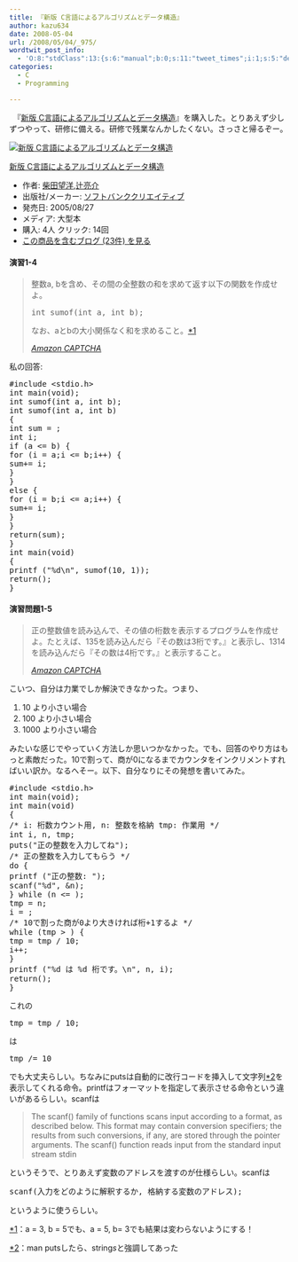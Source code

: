 ```yaml
---
title: 『新版 C言語によるアルゴリズムとデータ構造』
author: kazu634
date: 2008-05-04
url: /2008/05/04/_975/
wordtwit_post_info:
  - 'O:8:"stdClass":13:{s:6:"manual";b:0;s:11:"tweet_times";i:1;s:5:"delay";i:0;s:7:"enabled";i:1;s:10:"separation";s:2:"60";s:7:"version";s:3:"3.7";s:14:"tweet_template";b:0;s:6:"status";i:2;s:6:"result";a:0:{}s:13:"tweet_counter";i:2;s:13:"tweet_log_ids";a:1:{i:0;i:3977;}s:9:"hash_tags";a:0:{}s:8:"accounts";a:1:{i:0;s:7:"kazu634";}}'
categories:
  - C
  - Programming

---
```

<div class="section">
<p>
    　『<a href="http://d.hatena.ne.jp/asin/4797331631" onclick="__gaTracker('send', 'event', 'outbound-article', 'http://d.hatena.ne.jp/asin/4797331631', '新版 C言語によるアルゴリズムとデータ構造');">新版 C言語によるアルゴリズムとデータ構造</a>』を購入した。とりあえず少しずつやって、研修に備える。研修で残業なんかしたくない。さっさと帰るぞー。
</p>
  
<div class="hatena-asin-detail">
<a href="http://www.amazon.co.jp/dp/4797331631/?tag=hatena_st1-22&ascsubtag=d-7ibv" onclick="__gaTracker('send', 'event', 'outbound-article', 'http://www.amazon.co.jp/dp/4797331631/?tag=hatena_st1-22&ascsubtag=d-7ibv', '');"><img src="https://images-na.ssl-images-amazon.com/images/I/51HCG5croYL._SL160_.jpg" class="hatena-asin-detail-image" alt="新版 C言語によるアルゴリズムとデータ構造" title="新版 C言語によるアルゴリズムとデータ構造" /></a></p> 
    
<div class="hatena-asin-detail-info">
<p class="hatena-asin-detail-title">
<a href="http://www.amazon.co.jp/dp/4797331631/?tag=hatena_st1-22&ascsubtag=d-7ibv" onclick="__gaTracker('send', 'event', 'outbound-article', 'http://www.amazon.co.jp/dp/4797331631/?tag=hatena_st1-22&ascsubtag=d-7ibv', '新版 C言語によるアルゴリズムとデータ構造');">新版 C言語によるアルゴリズムとデータ構造</a>
</p>
      
<ul>
<li>
<span class="hatena-asin-detail-label">作者:</span> <a href="http://d.hatena.ne.jp/keyword/%BC%C6%C5%C4%CB%BE%CD%CE" onclick="__gaTracker('send', 'event', 'outbound-article', 'http://d.hatena.ne.jp/keyword/%BC%C6%C5%C4%CB%BE%CD%CE', '柴田望洋');" class="keyword">柴田望洋</a>,<a href="http://d.hatena.ne.jp/keyword/%C4%D4%CE%BC%B2%F0" onclick="__gaTracker('send', 'event', 'outbound-article', 'http://d.hatena.ne.jp/keyword/%C4%D4%CE%BC%B2%F0', '辻亮介');" class="keyword">辻亮介</a>
</li>
<li>
<span class="hatena-asin-detail-label">出版社/メーカー:</span> <a href="http://d.hatena.ne.jp/keyword/%A5%BD%A5%D5%A5%C8%A5%D0%A5%F3%A5%AF%A5%AF%A5%EA%A5%A8%A5%A4%A5%C6%A5%A3%A5%D6" onclick="__gaTracker('send', 'event', 'outbound-article', 'http://d.hatena.ne.jp/keyword/%A5%BD%A5%D5%A5%C8%A5%D0%A5%F3%A5%AF%A5%AF%A5%EA%A5%A8%A5%A4%A5%C6%A5%A3%A5%D6', 'ソフトバンククリエイティブ');" class="keyword">ソフトバンククリエイティブ</a>
</li>
<li>
<span class="hatena-asin-detail-label">発売日:</span> 2005/08/27
</li>
<li>
<span class="hatena-asin-detail-label">メディア:</span> 大型本
</li>
<li>
<span class="hatena-asin-detail-label">購入</span>: 4人 <span class="hatena-asin-detail-label">クリック</span>: 14回
</li>
<li>
<a href="http://d.hatena.ne.jp/asin/4797331631" onclick="__gaTracker('send', 'event', 'outbound-article', 'http://d.hatena.ne.jp/asin/4797331631', 'この商品を含むブログ (23件) を見る');" target="_blank">この商品を含むブログ (23件) を見る</a>
</li>
</ul>
</div>
    
<div class="hatena-asin-detail-foot">
</div>
</div>
  
<p>
<a name="seemore"></a>
</p>
  
<h4>
    演習1-4
</h4>
  
<blockquote title="Amazon.co.jp： 新版 C言語によるアルゴリズムとデータ構造: 柴田 望洋, 辻 亮介: 本" cite="https://www.amazon.co.jp/exec/obidos/ASIN/4797331631/simsnes-22/ref=nosim">
<p>
      整数a, bを含め、その間の全整数の和を求めて返す以下の関数を作成せよ。
</p>
    
<pre class="syntax-highlight">
<span class="synType">int</span> sumof(<span class="synType">int</span> a, <span class="synType">int</span> b);
</pre>
    
<p>
      なお、aとbの大小関係なく和を求めること。<span class="footnote"><a href="/sirocco634/#f1" name="fn1" title="a = 3, b = 5でも、a = 5, b= 3でも結果は変わらないようにする！">*1</a></span>
</p>
    
<p>
<cite><a href="https://www.amazon.co.jp/exec/obidos/ASIN/4797331631/simsnes-22/ref=nosim" onclick="__gaTracker('send', 'event', 'outbound-article', 'https://www.amazon.co.jp/exec/obidos/ASIN/4797331631/simsnes-22/ref=nosim', 'Amazon CAPTCHA');" target="_blank">Amazon CAPTCHA</a></cite>
</p>
</blockquote>
  
<p>
    私の回答:
</p>
  
<pre class="syntax-highlight">
<span class="synPreProc">#include </span><span class="synConstant">&#60;stdio.h&#62;</span>
<span class="synType">int</span> main(<span class="synType">void</span>);
<span class="synType">int</span> sumof(<span class="synType">int</span> a, <span class="synType">int</span> b);
<span class="synType">int</span> sumof(<span class="synType">int</span> a, <span class="synType">int</span> b)
{
<span class="synType">int</span> sum = <span class="synConstant"></span>;
<span class="synType">int</span> i;
<span class="synStatement">if</span> (a &#60;= b) {
<span class="synStatement">for</span> (i = a;i &#60;= b;i++) {
sum+= i;
}
}
<span class="synStatement">else</span> {
<span class="synStatement">for</span> (i = b;i &#60;= a;i++) {
sum+= i;
}
}
<span class="synStatement">return</span>(sum);
}
<span class="synType">int</span> main(<span class="synType">void</span>)
{
printf (<span class="synConstant">&#34;</span><span class="synSpecial">%d\n</span><span class="synConstant">&#34;</span>, sumof(<span class="synConstant">10</span>, <span class="synConstant">1</span>));
<span class="synStatement">return</span>(<span class="synConstant"></span>);
}
</pre>
  
<h4>
    演習問題1-5
</h4>
  
<blockquote title="Amazon.co.jp： 新版 C言語によるアルゴリズムとデータ構造: 柴田 望洋, 辻 亮介: 本" cite="https://www.amazon.co.jp/exec/obidos/ASIN/4797331631/simsnes-22/ref=nosim">
<p>
      正の整数値を読み込んで、その値の桁数を表示するプログラムを作成せよ。たとえば、135を読み込んだら『その数は3桁です。』と表示し、1314を読み込んだら『その数は4桁です。』と表示すること。
</p>
    
<p>
<cite><a href="https://www.amazon.co.jp/exec/obidos/ASIN/4797331631/simsnes-22/ref=nosim" onclick="__gaTracker('send', 'event', 'outbound-article', 'https://www.amazon.co.jp/exec/obidos/ASIN/4797331631/simsnes-22/ref=nosim', 'Amazon CAPTCHA');" target="_blank">Amazon CAPTCHA</a></cite>
</p>
</blockquote>
  
<p>
    こいつ、自分は力業でしか解決できなかった。つまり、
</p>
  
<ol>
<li>
      10 より小さい場合
</li>
<li>
      100 より小さい場合
</li>
<li>
      1000 より小さい場合
</li>
</ol>
  
<p>
    みたいな感じでやっていく方法しか思いつかなかった。でも、回答のやり方はもっと素敵だった。10で割って、商が0になるまでカウンタをインクリメントすればいい訳か。なるへそー。以下、自分なりにその発想を書いてみた。
</p>
  
<pre class="syntax-highlight">
<span class="synPreProc">#include </span><span class="synConstant">&#60;stdio.h&#62;</span>
<span class="synType">int</span> main(<span class="synType">void</span>);
<span class="synType">int</span> main(<span class="synType">void</span>)
{
<span class="synComment">/* i: 桁数カウント用, n: 整数を格納 tmp: 作業用 */</span>
<span class="synType">int</span> i, n, tmp;
puts(<span class="synConstant">&#34;正の整数を入力してね&#34;</span>);
<span class="synComment">/* 正の整数を入力してもらう */</span>
<span class="synStatement">do</span> {
printf (<span class="synConstant">&#34;正の整数: &#34;</span>);
scanf(<span class="synConstant">&#34;</span><span class="synSpecial">%d</span><span class="synConstant">&#34;</span>, &#38;n);
} <span class="synStatement">while</span> (n &#60;= <span class="synConstant"></span>);
tmp = n;
i = <span class="synConstant"></span>;
<span class="synComment">/* 10で割った商が0より大きければ桁+1するよ */</span>
<span class="synStatement">while</span> (tmp &#62; <span class="synConstant"></span>) {
tmp = tmp / <span class="synConstant">10</span>;
i++;
}
printf (<span class="synConstant">&#34;</span><span class="synSpecial">%d</span><span class="synConstant"> は </span><span class="synSpecial">%d</span><span class="synConstant"> 桁です。</span><span class="synSpecial">\n</span><span class="synConstant">&#34;</span>, n, i);
<span class="synStatement">return</span>(<span class="synConstant"></span>);
}
</pre>
  
<p>
    これの
</p>
  
<pre class="syntax-highlight">
tmp = tmp / <span class="synConstant">10</span>;
</pre>
  
<p>
    は
</p>
  
<pre class="syntax-highlight">
tmp /= <span class="synConstant">10</span>
</pre>
  
<p>
    でも大丈夫らしい。ちなみにputsは自動的に改行コードを挿入して文字列<span class="footnote"><a href="/sirocco634/#f2" name="fn2" title="man putsしたら、stringsと強調してあった">*2</a></span>を表示してくれる命令。printfはフォーマットを指定して表示させる命令という違いがあるらしい。scanfは
</p>
  
<blockquote>
<p>
      The scanf() family of functions scans input according to a format, as described below. This format may contain conversion specifiers; the results from such conversions, if any, are stored through the pointer arguments. The scanf() function reads input from the standard input stream stdin
</p>
</blockquote>
  
<p>
    というそうで、とりあえず変数のアドレスを渡すのが仕様らしい。scanfは
</p>
  
<pre class="syntax-highlight">
scanf(入力をどのように解釈するか, 格納する変数のアドレス);
</pre>
  
<p>
    というように使うらしい。
</p>
</div>

<div class="footnote">
<p class="footnote">
<a href="/sirocco634/#fn1" name="f1">*1</a>：a = 3, b = 5でも、a = 5, b= 3でも結果は変わらないようにする！
</p>
  
<p class="footnote">
<a href="/sirocco634/#fn2" name="f2">*2</a>：man putsしたら、string<i>s</i>と強調してあった
</p>
</div>
